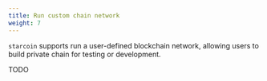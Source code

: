 ```yaml
---
title: Run custom chain network
weight: 7
---
```


`starcoin` supports run a user-defined blockchain network, allowing users to build private chain for testing or development.

<!--more-->

TODO